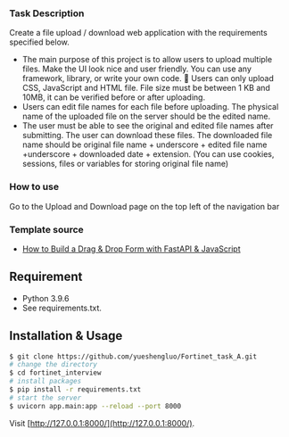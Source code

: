 ### Task Description
Create a file upload / download web application with the requirements specified below.  

- The main purpose of this project is to allow users to upload multiple files. Make the UI look nice  and user friendly. You can use any framework, library, or write your own code.   Users can only upload CSS, JavaScript and HTML file. File size must be between 1 KB and 10MB,  it can be verified before or after uploading.
- Users can edit file names for each file before uploading. The physical name of the uploaded file  on the server should be the edited name.  
- The user must be able to see the original and edited file names after submitting. The user can  download these files. The downloaded file name should be original file name + underscore +  edited file name +underscore + downloaded date + extension. (You can use cookies, sessions,  files or variables for storing original file name)

### How to use
Go to the Upload and Download page on the top left of the navigation bar

### Template source
- [How to Build a Drag & Drop Form with FastAPI & JavaScript](https://towardsdatascience.com/how-to-build-a-drag-drop-form-with-python-javascript-f5e43433b005)

## Requirement

- Python 3.9.6
- See requirements.txt.

## Installation & Usage

```bash
$ git clone https://github.com/yueshengluo/Fortinet_task_A.git
# change the directory
$ cd fortinet_interview
# install packages
$ pip install -r requirements.txt
# start the server
$ uvicorn app.main:app --reload --port 8000
```

Visit [http://127.0.0.1:8000/](http://127.0.0.1:8000/).
